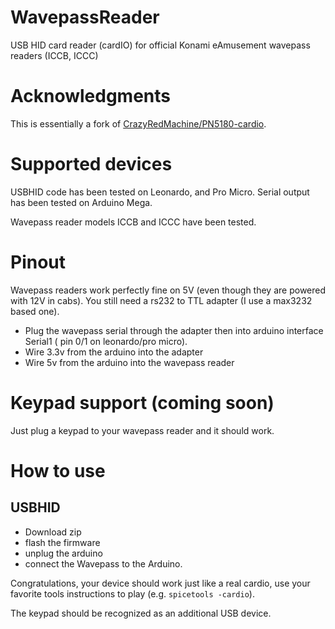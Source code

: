 # WavepassReader

USB HID card reader (cardIO) for official Konami eAmusement wavepass readers (ICCB, ICCC) 

# Acknowledgments

This is essentially a fork of [CrazyRedMachine/PN5180-cardio](https://github.com/CrazyRedMachine/PN5180-cardio).

# Supported devices

USBHID code has been tested on Leonardo, and Pro Micro.
Serial output has been tested on Arduino Mega.

Wavepass reader models ICCB and ICCC have been tested.

# Pinout

Wavepass readers work perfectly fine on 5V (even though they are powered with 12V in cabs).
You still need a rs232 to TTL adapter (I use a max3232 based one).

- Plug the wavepass serial through the adapter then into arduino interface Serial1 ( pin 0/1 on leonardo/pro micro).
- Wire 3.3v from the arduino into the adapter
- Wire 5v from the arduino into the wavepass reader

# Keypad support (coming soon)

Just plug a keypad to your wavepass reader and it should work.

# How to use

## USBHID

- Download zip
- flash the firmware
- unplug the arduino
- connect the Wavepass to the Arduino.

Congratulations, your device should work just like a real cardio, use 
your favorite tools instructions to play (e.g. `spicetools -cardio`).

The keypad should be recognized as an additional USB device.

